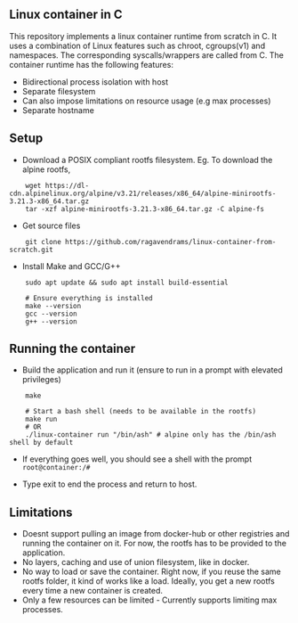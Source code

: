 ## Linux container in C

This repository implements a linux container runtime from scratch in C. It uses a combination of Linux features such as chroot, cgroups(v1) and namespaces. The corresponding syscalls/wrappers are called from C. The container runtime has the following features:
- Bidirectional process isolation with host
- Separate filesystem
- Can also impose limitations on resource usage (e.g max processes)
- Separate hostname 


## Setup 
- Download a POSIX compliant rootfs filesystem. Eg. To download the alpine rootfs,  
```
	wget https://dl-cdn.alpinelinux.org/alpine/v3.21/releases/x86_64/alpine-minirootfs-3.21.3-x86_64.tar.gz
	tar -xzf alpine-minirootfs-3.21.3-x86_64.tar.gz -C alpine-fs
``` 
- Get source files
``` 
	git clone https://github.com/ragavendrams/linux-container-from-scratch.git
``` 
- Install Make and GCC/G++
``` 
	sudo apt update && sudo apt install build-essential
	
	# Ensure everything is installed
	make --version
	gcc --version
	g++ --version
``` 

## Running the container

- Build the application and run it (ensure to run in a prompt with elevated privileges)
``` 
	make 
	
	# Start a bash shell (needs to be available in the rootfs)
	make run 
	# OR 
	./linux-container run "/bin/ash" # alpine only has the /bin/ash shell by default
``` 
- If everything goes well, you should see a shell with the prompt `root@container:/#`

- Type exit to end the process and return to host.  

## Limitations
- Doesnt support pulling an image from docker-hub or other registries and running the container on it. For now, the rootfs has to be provided to the application. 
- No layers, caching and use of union filesystem, like in docker.
- No way to load or save the container. Right now, if you reuse the same rootfs folder, it kind of works like a load. Ideally, you get a new rootfs every time a new container is created. 
- Only a few resources can be limited - Currently supports limiting max processes.  